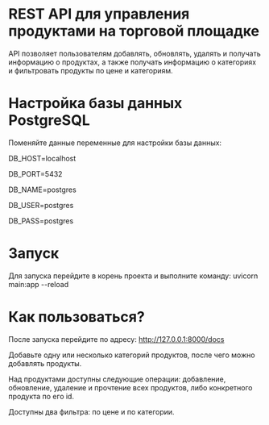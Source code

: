 # REST API для управления продуктами на торговой площадке
API позволяет пользователям добавлять, обновлять, удалять и получать информацию о продуктах, а также получать информацию о категориях и фильтровать продукты по цене и категориям.

# Настройка базы данных PostgreSQL
Поменяйте данные переменные для настройки базы данных: 

DB_HOST=localhost

DB_PORT=5432

DB_NAME=postgres

DB_USER=postgres

DB_PASS=postgres

# Запуск
Для запуска перейдите в корень проекта и выполните команду: uvicorn main:app --reload

# Как пользоваться?
После запуска перейдите по адресу: http://127.0.0.1:8000/docs

Добавьте одну или несколько категорий продуктов, после чего можно добавлять продукты.

Над продуктами доступны следующие операции: добавление, обновление, удаление и прочтение всех продуктов, либо конкретного продукта по его id.

Доступны два фильтра: по цене и по категории.
